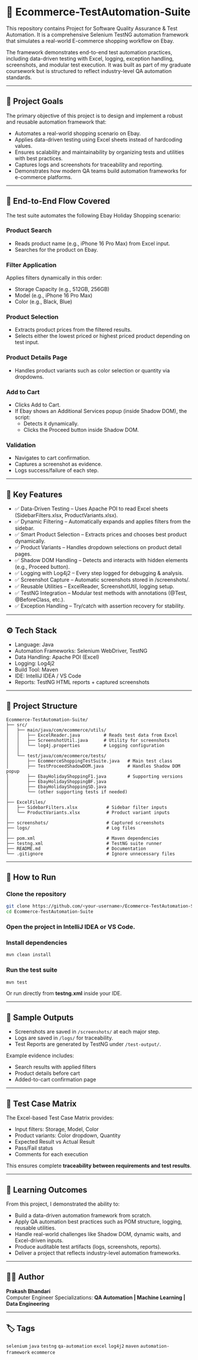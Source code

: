 # 🛒 Ecommerce-TestAutomation-Suite

This repository contains Project for Software Quality Assurance & Test Automation.
It is a comprehensive Selenium TestNG automation framework that simulates a real-world E-commerce shopping workflow on Ebay.

The framework demonstrates end-to-end test automation practices, including data-driven testing with Excel, logging, exception handling, screenshots, and modular test execution. It was built as part of my graduate coursework but is structured to reflect industry-level QA automation standards.

---

## 📌 Project Goals

The primary objective of this project is to design and implement a robust and reusable automation framework that:

- Automates a real-world shopping scenario on Ebay.
- Applies data-driven testing using Excel sheets instead of hardcoding values.
- Ensures scalability and maintainability by organizing tests and utilities with best practices.
- Captures logs and screenshots for traceability and reporting.
- Demonstrates how modern QA teams build automation frameworks for e-commerce platforms.

---

## 🔹 End-to-End Flow Covered

The test suite automates the following Ebay Holiday Shopping scenario:

### Product Search
- Reads product name (e.g., iPhone 16 Pro Max) from Excel input.
- Searches for the product on Ebay.

### Filter Application
Applies filters dynamically in this order:
- Storage Capacity (e.g., 512GB, 256GB)
- Model (e.g., iPhone 16 Pro Max)
- Color (e.g., Black, Blue)

### Product Selection
- Extracts product prices from the filtered results.
- Selects either the lowest priced or highest priced product depending on test input.

### Product Details Page
- Handles product variants such as color selection or quantity via dropdowns.

### Add to Cart
- Clicks Add to Cart.
- If Ebay shows an Additional Services popup (inside Shadow DOM), the script:
  - Detects it dynamically.
  - Clicks the Proceed button inside Shadow DOM.

### Validation
- Navigates to cart confirmation.
- Captures a screenshot as evidence.
- Logs success/failure of each step.

---

## 🔹 Key Features

- ✅ Data-Driven Testing – Uses Apache POI to read Excel sheets (SidebarFilters.xlsx, ProductVariants.xlsx).
- ✅ Dynamic Filtering – Automatically expands and applies filters from the sidebar.
- ✅ Smart Product Selection – Extracts prices and chooses best product dynamically.
- ✅ Product Variants – Handles dropdown selections on product detail pages.
- ✅ Shadow DOM Handling – Detects and interacts with hidden elements (e.g., Proceed button).
- ✅ Logging with Log4j2 – Every step logged for debugging & analysis.
- ✅ Screenshot Capture – Automatic screenshots stored in /screenshots/.
- ✅ Reusable Utilities – ExcelReader, ScreenshotUtil, logging setup.
- ✅ TestNG Integration – Modular test methods with annotations (@Test, @BeforeClass, etc.).
- ✅ Exception Handling – Try/catch with assertion recovery for stability.

---

## ⚙️ Tech Stack

- Language: Java
- Automation Frameworks: Selenium WebDriver, TestNG
- Data Handling: Apache POI (Excel)
- Logging: Log4j2
- Build Tool: Maven
- IDE: IntelliJ IDEA / VS Code
- Reports: TestNG HTML reports + captured screenshots

---

## 📂 Project Structure

```
Ecommerce-TestAutomation-Suite/
├── src/
│   ├── main/java/com/ecommerce/utils/
│   │   ├── ExcelReader.java         # Reads test data from Excel
│   │   ├── ScreenshotUtil.java      # Utility for screenshots
│   │   └── log4j.properties         # Logging configuration
│   │
│   └── test/java/com/ecommerce/tests/
│       ├── EcommerceShoppingTestSuite.java   # Main test class
│       ├── TestProceedShadowDOM.java         # Handles Shadow DOM popup
│       ├── EbayHolidayShoppingF1.java        # Supporting versions
│       ├── EbayHolidayShoppingBF.java
│       ├── EbayHolidayShoppingSD.java
│       └── (other supporting tests if needed)
│
├── ExcelFiles/
│   ├── SidebarFilters.xlsx           # Sidebar filter inputs
│   └── ProductVariants.xlsx          # Product variant inputs
│
├── screenshots/                      # Captured screenshots
├── logs/                             # Log files
│
├── pom.xml                           # Maven dependencies
├── testng.xml                        # TestNG suite runner
├── README.md                         # Documentation
└── .gitignore                        # Ignore unnecessary files
```

---

## 🚀 How to Run

### Clone the repository
```bash
git clone https://github.com/<your-username>/Ecommerce-TestAutomation-Suite.git
cd Ecommerce-TestAutomation-Suite
```

### Open the project in IntelliJ IDEA or VS Code.

### Install dependencies
```bash
mvn clean install
```

### Run the test suite
```bash
mvn test
```
Or run directly from **testng.xml** inside your IDE.

---

## 📸 Sample Outputs

- Screenshots are saved in `/screenshots/` at each major step.
- Logs are saved in `/logs/` for traceability.
- Test Reports are generated by TestNG under `/test-output/`.

Example evidence includes:  
- Search results with applied filters  
- Product details before cart  
- Added-to-cart confirmation page  

---

## 🧾 Test Case Matrix

The Excel-based Test Case Matrix provides:  
- Input filters: Storage, Model, Color  
- Product variants: Color dropdown, Quantity  
- Expected Result vs Actual Result  
- Pass/Fail status  
- Comments for each execution  

This ensures complete **traceability between requirements and test results**.  

---

## 🎯 Learning Outcomes

From this project, I demonstrated the ability to:  
- Build a data-driven automation framework from scratch.  
- Apply QA automation best practices such as POM structure, logging, reusable utilities.  
- Handle real-world challenges like Shadow DOM, dynamic waits, and Excel-driven inputs.  
- Produce auditable test artifacts (logs, screenshots, reports).  
- Deliver a project that reflects industry-level automation frameworks.  

---

## 👨‍💻 Author

**Prakash Bhandari**  
Computer Engineer
Specializations: **QA Automation | Machine Learning | Data Engineering**  

---

## 🏷️ Tags

`selenium` `java` `testng` `qa-automation` `excel` `log4j2` `maven` `automation-framework` `ecommerce`
